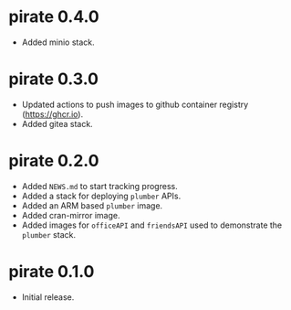 # pirate 0.4.0

* Added minio stack.

# pirate 0.3.0

* Updated actions to push images to github container registry (https://ghcr.io).
* Added gitea stack.

# pirate 0.2.0

* Added `NEWS.md` to start tracking progress.
* Added a stack for deploying `plumber` APIs.
* Added an ARM based `plumber` image.
* Added cran-mirror image.
* Added images for `officeAPI` and `friendsAPI` used to demonstrate the `plumber` stack.

# pirate 0.1.0

* Initial release.